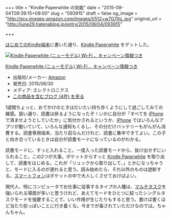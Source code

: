 +++
title = "Kindle Paperwhite の効能"
date = "2015-08-04T09:39:15+09:00"
slug = "093915"
draft = false
og_image = "http://ecx.images-amazon.com/images/I/512+w7G7IhL.jpg"
original_url = "http://june29.hatenablog.jp/entry/2015/08/04/093915"

+++

<p><a href="http://june29.hatenablog.jp/entry/2015/07/26/135358">はじめてのKindle端末</a>に書いた通り、<a class="keyword" href="http://d.hatena.ne.jp/keyword/Kindle%20Paperwhite">Kindle Paperwhite</a> をゲットした。</p>

<p></p>
<div class="hatena-asin-detail">
<a href="http://www.amazon.co.jp/exec/obidos/ASIN/B00QJDQM9U/cameralady-22/"><img src="http://ecx.images-amazon.com/images/I/512%2Bw7G7IhL._SL160_.jpg" class="hatena-asin-detail-image" alt="Kindle Paperwhite (ニューモデル) Wi-Fi 、キャンペーン情報つき" title="Kindle Paperwhite (ニューモデル) Wi-Fi 、キャンペーン情報つき"></a><div class="hatena-asin-detail-info">
<p class="hatena-asin-detail-title"><a href="http://www.amazon.co.jp/exec/obidos/ASIN/B00QJDQM9U/cameralady-22/">Kindle Paperwhite (ニューモデル) Wi-Fi 、キャンペーン情報つき</a></p>
<ul>
<li>
<span class="hatena-asin-detail-label">出版社/メーカー:</span> <a class="keyword" href="http://d.hatena.ne.jp/keyword/Amazon">Amazon</a>
</li>
<li>
<span class="hatena-asin-detail-label">発売日:</span> 2015/06/30</li>
<li>
<span class="hatena-asin-detail-label">メディア:</span> エレクトロニクス</li>
<li><a href="http://d.hatena.ne.jp/asin/B00QJDQM9U/cameralady-22" target="_blank">この商品を含むブログ (4件) を見る</a></li>
</ul>
</div>
<div class="hatena-asin-detail-foot"></div>
</div>

<p>1週間ちょっと、おでかけのときはだいたい持ち歩くようにして過ごしてみての雑感。狙い通り、読書は捗るようになったぞ！いかに自分が「すべてを <a class="keyword" href="http://d.hatena.ne.jp/keyword/iPhone">iPhone</a> で済ませようとしていたか」に気付かされるというか、<a class="keyword" href="http://d.hatena.ne.jp/keyword/iPhone">iPhone</a> ではいろんなアプリが動いていて、いろんな通知もくるし、その分だけバッテリーもがんがん消費する。読書専用端末、当たり前なんだけれど、読書に集中できてよい。この子と向き合っているときは自分が読書モードになっているのがわかる。</p>

<p>読書モードに、すっと入れること。一度入った読書モードから、抜け出せずにいられること。この2つが大事。ポケットからすっと <a class="keyword" href="http://d.hatena.ne.jp/keyword/Kindle%20Paperwhite">Kindle Paperwhite</a> を取り出して、読書をはじめる。これが「リュックから取り出して、」とかになっちゃうと、モードに入るのが遅れると思う。読み始めたら、それ以外のものは遮断する。<a class="keyword" href="http://d.hatena.ne.jp/keyword/%A5%B9%A5%DE%A1%BC%A5%C8%A5%D5%A5%A9%A5%F3">スマートフォン</a>はポケットの中で大人しくさせておけばよい。</p>

<p>現代人、特にコンピュータでお仕事に従事するタイプの人種は、<a class="keyword" href="http://d.hatena.ne.jp/keyword/%A5%DE%A5%EB%A5%C1%A5%BF%A5%B9%A5%AF">マルチタスク</a>を強いられる場面が多いと思うけれど、あえてモードをひとつに絞ったシングルタスクモードを強要することで、いい作用が生じたりもすると思う。書けば書くほど当たり前っぽいことに行き着くな。今までが毒されていただけなのでは。ちゃんちゃん。</p>